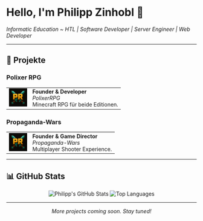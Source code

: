 <p align="center">
  <h1>Hello, I'm Philipp Zinhobl 👋</h1>
  <em>Informatic Education ~ HTL | Software Developer | Server Engineer | Web Developer</em>
</p>

---

## 🚀 Projekte

### Polixer RPG
<table>
  <tr>
    <td><img src="./assets/logo.jpg" width="48" alt="PolixerRPG" /></td>
    <td>
      <strong>Founder & Developer</strong><br />
      <em>PolixerRPG</em><br />
      Minecraft RPG für beide Editionen.
    </td>
  </tr>
</table>

### Propaganda-Wars
<table>
  <tr>
    <td><img src="./assets/logo.jpg" width="48" alt="Shooter" /></td>
    <td>
      <strong>Founder & Game Director</strong><br />
      <em>Propaganda-Wars</em><br />
      Multiplayer Shooter Experience.
    </td>
  </tr>
</table>

---

## 📊 GitHub Stats
<div align="center">
  <img src="https://github-readme-stats.vercel.app/api?username=WeLovePaperAPI&show_icons=true&include_all_commits=true&count_private=true&theme=dracula&hide_border=false" height="150" alt="Philipp's GitHub Stats" />
  <img src="https://github-readme-stats.vercel.app/api/top-langs?username=WeLovePaperAPI&layout=compact&langs_count=6&theme=dracula&hide_border=false" height="150" alt="Top Languages" />
</div>

---

<p align="center">
  <em>More projects coming soon. Stay tuned!</em>
</p>
